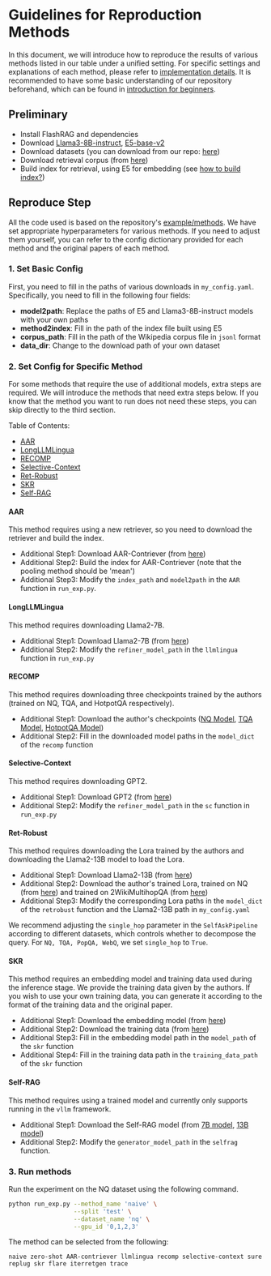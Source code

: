 # Guidelines for Reproduction Methods

In this document, we will introduce how to reproduce the results of various methods listed in our table under a unified setting. For specific settings and explanations of each method, please refer to [implementation details](./baseline_details.md). It is recommended to have some basic understanding of our repository beforehand, which can be found in [introduction for beginners](./introduction_for_beginners_en.md).

## Preliminary

- Install FlashRAG and dependencies
- Download [Llama3-8B-instruct](https://huggingface.co/meta-llama/Meta-Llama-3-8B-Instruct), [E5-base-v2](https://huggingface.co/intfloat/e5-base-v2)
- Download datasets (you can download from our repo: [here](https://huggingface.co/datasets/ignore/FlashRAG_datasets))
- Download retrieval corpus (from [here](https://huggingface.co/datasets/ignore/FlashRAG_datasets))
- Build index for retrieval, using E5 for embedding (see [how to build index?](./building-index.md))

## Reproduce Step

All the code used is based on the repository's [example/methods](../examples/methods/). We have set appropriate hyperparameters for various methods. If you need to adjust them yourself, you can refer to the config dictionary provided for each method and the original papers of each method.

### 1. Set Basic Config

First, you need to fill in the paths of various downloads in `my_config.yaml`. Specifically, you need to fill in the following four fields:
- **model2path**: Replace the paths of E5 and Llama3-8B-instruct models with your own paths
- **method2index**: Fill in the path of the index file built using E5
- **corpus_path**: Fill in the path of the Wikipedia corpus file in `jsonl` format
- **data_dir**: Change to the download path of your own dataset

### 2. Set Config for Specific Method

For some methods that require the use of additional models, extra steps are required. We will introduce the methods that need extra steps below. If you know that the method you want to run does not need these steps, you can skip directly to the third section.

Table of Contents:
- [AAR](#aar)
- [LongLLMLingua](#longllmlingua)
- [RECOMP](#recomp)
- [Selective-Context](#selective-context)
- [Ret-Robust](#ret-robust)
- [SKR](#skr)
- [Self-RAG](#self-rag)

#### AAR

This method requires using a new retriever, so you need to download the retriever and build the index.

- Additional Step1: Download AAR-Contriever (from [here](https://huggingface.co/OpenMatch/AAR-Contriever-KILT))
- Additional Step2: Build the index for AAR-Contriever (note that the pooling method should be 'mean')
- Additional Step3: Modify the `index_path` and `model2path` in the `AAR` function in `run_exp.py`.

#### LongLLMLingua

This method requires downloading Llama2-7B.

- Additional Step1: Download Llama2-7B (from [here](https://huggingface.co/meta-llama/Llama-2-7b-hf))
- Additional Step2: Modify the `refiner_model_path` in the `llmlingua` function in `run_exp.py`

#### RECOMP

This method requires downloading three checkpoints trained by the authors (trained on NQ, TQA, and HotpotQA respectively).

- Additional Step1: Download the author's checkpoints ([NQ Model](https://huggingface.co/fangyuan/nq_abstractive_compressor), [TQA Model](https://huggingface.co/fangyuan/tqa_abstractive_compressor), [HotpotQA Model](https://huggingface.co/fangyuan/hotpotqa_abstractive))
- Additional Step2: Fill in the downloaded model paths in the `model_dict` of the `recomp` function

#### Selective-Context

This method requires downloading GPT2.

- Additional Step1: Download GPT2 (from [here](https://huggingface.co/openai-community/gpt2))
- Additional Step2: Modify the `refiner_model_path` in the `sc` function in `run_exp.py`

#### Ret-Robust

This method requires downloading the Lora trained by the authors and downloading the Llama2-13B model to load the Lora.

- Additional Step1: Download Llama2-13B (from [here](https://huggingface.co/meta-llama/Llama-2-13b-hf))
- Additional Step2: Download the author's trained Lora, trained on NQ (from [here](https://huggingface.co/Ori/llama-2-13b-peft-nq-retrobust)) and trained on 2WikiMultihopQA (from [here](https://huggingface.co/Ori/llama-2-13b-peft-2wikihop-retrobust))
- Additional Step3: Modify the corresponding Lora paths in the `model_dict` of the `retrobust` function and the Llama2-13B path in `my_config.yaml`

We recommend adjusting the `single_hop` parameter in the `SelfAskPipeline` according to different datasets, which controls whether to decompose the query. For `NQ, TQA, PopQA, WebQ`, we set `single_hop` to `True`.

#### SKR

This method requires an embedding model and training data used during the inference stage. We provide the training data given by the authors. If you wish to use your own training data, you can generate it according to the format of the training data and the original paper.

- Additional Step1: Download the embedding model (from [here](https://huggingface.co/princeton-nlp/sup-simcse-bert-base-uncased))
- Additional Step2: Download the training data (from [here](../examples/methods/sample_data/skr_training.json))
- Additional Step3: Fill in the embedding model path in the `model_path` of the `skr` function
- Additional Step4: Fill in the training data path in the `training_data_path` of the `skr` function

#### Self-RAG

This method requires using a trained model and currently only supports running in the `vllm` framework.

- Additional Step1: Download the Self-RAG model (from [7B model](https://huggingface.co/selfrag/selfrag_llama2_7b), [13B model](https://huggingface.co/selfrag/selfrag_llama2_13b))
- Additional Step2: Modify the `generator_model_path` in the `selfrag` function.

### 3. Run methods

Run the experiment on the NQ dataset using the following command.

```bash
python run_exp.py --method_name 'naive' \
                  --split 'test' \
                  --dataset_name 'nq' \
                  --gpu_id '0,1,2,3'
```

The method can be selected from the following:
```
naive zero-shot AAR-contriever llmlingua recomp selective-context sure replug skr flare iterretgen trace
```

